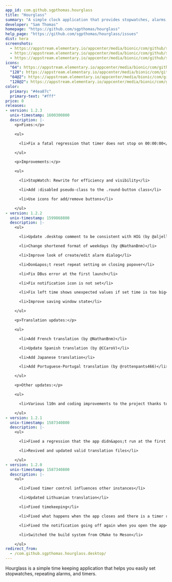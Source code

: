 ```yaml
---
app_id: com.github.sgpthomas.hourglass
title: "Hourglass"
summary: "A simple clock application that provides stopwatches, alarms, and timers"
developer: "Sam Thomas"
homepage: "https://github.com/sgpthomas/hourglass"
help_page: "https://github.com/sgpthomas/hourglass/issues"
dist: hera
screenshots:
  - https://appstream.elementary.io/appcenter/media/bionic/com/github/sgpthomas.hourglass/AD88050F9FC4801943067A9CB4F9C9BD/screenshots/image-1_orig.png
  - https://appstream.elementary.io/appcenter/media/bionic/com/github/sgpthomas.hourglass/AD88050F9FC4801943067A9CB4F9C9BD/screenshots/image-2_orig.png
  - https://appstream.elementary.io/appcenter/media/bionic/com/github/sgpthomas.hourglass/AD88050F9FC4801943067A9CB4F9C9BD/screenshots/image-3_orig.png
icons:
  "64": https://appstream.elementary.io/appcenter/media/bionic/com/github/sgpthomas.hourglass/AD88050F9FC4801943067A9CB4F9C9BD/icons/64x64/com.github.sgpthomas.hourglass_com.github.sgpthomas.hourglass.png
  "128": https://appstream.elementary.io/appcenter/media/bionic/com/github/sgpthomas.hourglass/AD88050F9FC4801943067A9CB4F9C9BD/icons/128x128/com.github.sgpthomas.hourglass_com.github.sgpthomas.hourglass.png
  "64@2": https://appstream.elementary.io/appcenter/media/bionic/com/github/sgpthomas.hourglass/AD88050F9FC4801943067A9CB4F9C9BD/icons/64x64@2/com.github.sgpthomas.hourglass_com.github.sgpthomas.hourglass.png
  "128@2": https://appstream.elementary.io/appcenter/media/bionic/com/github/sgpthomas.hourglass/AD88050F9FC4801943067A9CB4F9C9BD/icons/128x128@2/com.github.sgpthomas.hourglass_com.github.sgpthomas.hourglass.png
color:
  primary: "#4ea87c"
  primary-text: "#fff"
price: 0
releases:
- version: 1.2.3
  unix-timestamp: 1600300800
  description: |-
    <p>Fixes:</p>

    <ul>

      <li>Fix a fatal regression that timer does not stop on 00:00:00</li>

    </ul>

    <p>Improvements:</p>

    <ul>

      <li>StopWatch: Rewrite for efficiency and visibility</li>

      <li>Add :disabled pseudo-class to the .round-button class</li>

      <li>Use icons for add/remove buttons</li>

    </ul>
- version: 1.2.2
  unix-timestamp: 1599868800
  description: |-
    <ul>

      <li>Update .desktop comment to be consistent with HIG (by @aljelly)</li>

      <li>Change shortened format of weekdays (by @NathanBnm)</li>

      <li>Improve look of create/edit alarm dialog</li>

      <li>Don&apos;t reset repeat setting on closing popover</li>

      <li>Fix DBus error at the first launch</li>

      <li>Fix notification icon is not set</li>

      <li>Fix left time shows unexpected values if set time is too big</li>

      <li>Improve saving window state</li>

    </ul>

    <p>Translation updates:</p>

    <ul>

      <li>Add French translation (by @NathanBnm)</li>

      <li>Update Spanish translation (by @CCaroV)</li>

      <li>Add Japanese translation</li>

      <li>Add Portuguese-Portugal translation (by @rottenpants466)</li>

    </ul>

    <p>Other updates:</p>

    <ul>

      <li>Various l10n and coding improvements to the project thanks to @NathanBnm</li>

    </ul>
- version: 1.2.1
  unix-timestamp: 1587340800
  description: |-
    <ul>

      <li>Fixed a regression that the app didn&apos;t run at the first time launch</li>

      <li>Revived and updated valid translation files</li>

    </ul>
- version: 1.2.0
  unix-timestamp: 1587340800
  description: |-
    <ul>

      <li>Fixed timer control influences other instances</li>

      <li>Updated Lithuanian translation</li>

      <li>Fixed timekeeping</li>

      <li>Fixed what happens when the app closes and there is a timer running</li>

      <li>Fixed the notification going off again when you open the app</li>

      <li>Switched the build system from CMake to Meson</li>

    </ul>
redirect_from:
  - /com.github.sgpthomas.hourglass.desktop/
---
```


<p>Hourglass is a simple time keeping application that helps you easily set stopwatches, repeating alarms, and timers.</p>